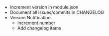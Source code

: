 * Increment version in module.json
* Document all issues/commits in CHANGELOG
* Version Notification
  * Increment number
  * Add changelog items